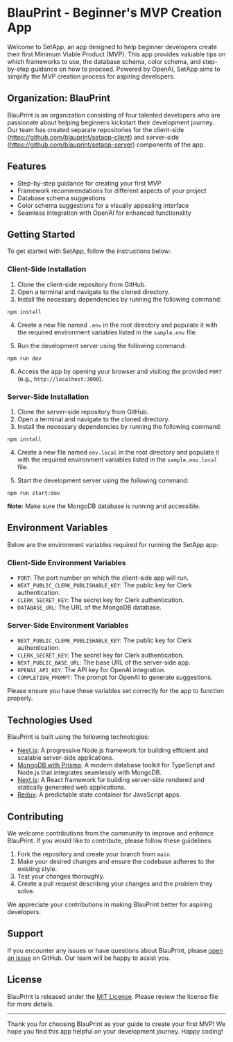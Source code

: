 # BlauPrint - Beginner's MVP Creation App

Welcome to SetApp, an app designed to help beginner developers create their first Minimum Viable Product (MVP). This app provides valuable tips on which frameworks to use, the database schema, color schema, and step-by-step guidance on how to proceed. Powered by OpenAI, SetApp aims to simplify the MVP creation process for aspiring developers.

## Organization: BlauPrint

BlauPrint is an organization consisting of four talented developers who are passionate about helping beginners kickstart their development journey. Our team has created separate repositories for the client-side (https://github.com/blauprint/setapp-client) and server-side (https://github.com/blauprint/setapp-server) components of the app.

## Features

- Step-by-step guidance for creating your first MVP
- Framework recommendations for different aspects of your project
- Database schema suggestions 
- Color schema suggestions for a visually appealing interface
- Seamless integration with OpenAI for enhanced functionality

## Getting Started

To get started with SetApp, follow the instructions below:

### Client-Side Installation

1. Clone the client-side repository from GitHub.
2. Open a terminal and navigate to the cloned directory.
3. Install the necessary dependencies by running the following command:

```shell
npm install
```

4. Create a new file named `.env` in the root directory and populate it with the required environment variables listed in the `sample.env` file.

5. Run the development server using the following command:

```shell
npm run dev
```

6. Access the app by opening your browser and visiting the provided `PORT` (e.g., `http://localhost:3000`).

### Server-Side Installation

1. Clone the server-side repository from GitHub.
2. Open a terminal and navigate to the cloned directory.
3. Install the necessary dependencies by running the following command:

```shell
npm install
```

4. Create a new file named `env.local` in the root directory and populate it with the required environment variables listed in the `sample.env.local` file.

5. Start the development server using the following command:

```shell
npm run start:dev
```

**Note:** Make sure the MongoDB database is running and accessible.

## Environment Variables

Below are the environment variables required for running the SetApp app:

### Client-Side Environment Variables

- `PORT`: The port number on which the client-side app will run.
- `NEXT_PUBLIC_CLERK_PUBLISHABLE_KEY`: The public key for Clerk authentication.
- `CLERK_SECRET_KEY`: The secret key for Clerk authentication.
- `DATABASE_URL`: The URL of the MongoDB database.

### Server-Side Environment Variables

- `NEXT_PUBLIC_CLERK_PUBLISHABLE_KEY`: The public key for Clerk authentication.
- `CLERK_SECRET_KEY`: The secret key for Clerk authentication.
- `NEXT_PUBLIC_BASE_URL`: The base URL of the server-side app.
- `OPENAI_API_KEY`: The API key for OpenAI integration.
- `COMPLETION_PROMPT`: The prompt for OpenAI to generate suggestions.

Please ensure you have these variables set correctly for the app to function properly.

## Technologies Used

BlauPrint is built using the following technologies:

- [Nest.js](https://nestjs.com/): A progressive Node.js framework for building efficient and scalable server-side applications.
- [MongoDB with Prisma](https://www.prisma.io/): A modern database toolkit for TypeScript and Node.js that integrates seamlessly with MongoDB.
- [Next.js](https://nextjs.org/): A React framework for building server-side rendered and statically generated web applications.
- [Redux](https://redux.js.org/): A predictable state container for JavaScript apps.

## Contributing

We welcome contributions from the community to improve and enhance BlauPrint. If you would like to contribute, please follow these guidelines:

1. Fork the repository and create your branch from `main`.
2. Make your desired changes and ensure the codebase adheres to the existing style.
3. Test your changes thoroughly.
4. Create a pull request describing your changes and the problem they solve.

We appreciate your contributions in making BlauPrint better for aspiring developers.

## Support

If you encounter any issues or have questions about BlauPrint, please [open an issue](https://github.com/BlauPrint/issues) on GitHub. Our team will be happy to assist you.

## License

BlauPrint is released under the [MIT License](LICENSE). Please review the license file for more details.

---

Thank you for choosing BlauPrint as your guide to create your first MVP! We hope you find this app helpful on your development journey. Happy coding!